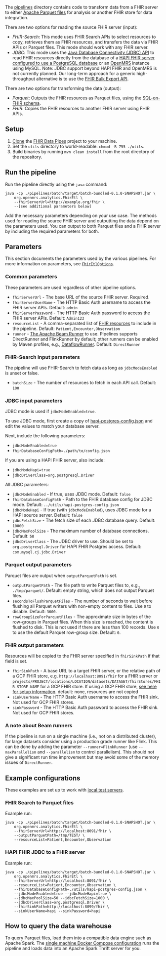 The [pipelines](https://github.com/google/fhir-data-pipes/blob/master/pipelines/)
directory contains code to transform data from a FHIR server
to either [Apache Parquet files](https://parquet.apache.org) for analysis or
another FHIR store for data integration.

There are two options for reading the source FHIR server (input):

*   _FHIR-Search_: This mode uses FHIR Search APIs to select resources to
    copy, retrieves them as FHIR resources, and transfers the data via FHIR APIs
    or Parquet files. This mode should work with any FHIR server.
*   _JDBC_: This mode uses the [Java Database Connectivity (JDBC)
    API](https://docs.oracle.com/javase/8/docs/technotes/guides/jdbc/) to read
    FHIR resources directly from the database of a [HAPI FHIR server configured to use a PostgreSQL
    database](https://github.com/hapifhir/hapi-fhir-jpaserver-starter#postgresql-configuration)
    or an [OpenMRS](https://openmrs.org/) instance using MySQL.
    Note: JDBC support beyond HAPI FHIR and OpenMRS is not currently
    planned. Our long-term approach for a generic high-throughput alternative is to use
    the [FHIR Bulk Export API](https://build.fhir.org/ig/HL7/bulk-data/export.html).

There are two options for transforming the data (output):

*   _Parquet_: Outputs the FHIR resources as Parquet files, using the
    [SQL-on-FHIR schema](https://github.com/FHIR/sql-on-fhir/blob/master/sql-on-fhir.md).
*   _FHIR_: Copies the FHIR resources to another FHIR server using FHIR APIs.

## Setup

1.  [Clone](https://docs.github.com/en/github/creating-cloning-and-archiving-repositories/cloning-a-repository)
    the [FHIR Data Pipes](https://github.com/google/fhir-data-pipes) project to
    your machine.
1.  Set the `utils` directory to world-readable: `chmod -R 755 ./utils`.
1.  Build binaries by running `mvn clean install` from the root directory of the
    repository.

## Run the pipeline

Run the pipeline directly using the `java` command:

```
java -cp ./pipelines/batch/target/batch-bundled-0.1.0-SNAPSHOT.jar \
    org.openmrs.analytics.FhirEtl \
    --fhirServerUrl=http://example.org/fhir \
    --[see additional parameters below]
```

Add the necessary parameters depending on your use case. The methods used for reading
the source FHIR server and outputting the data depend
on the parameters used. You can output to both Parquet files and a FHIR server by including
the required parameters for both.

## Parameters

This section documents the parameters used by the various pipelines. For more
information on parameters, see
[`FhirEtlOptions`](https://github.com/google/fhir-data-pipes/blob/master/pipelines/batch/src/main/java/org/openmrs/analytics/FhirEtlOptions.java).

### Common parameters

These parameters are used regardless of other pipeline options.

*   `fhirServerUrl` - The base URL of the source FHIR server. Required.
*   `fhirServerUserName` - The HTTP Basic Auth username to access the FHIR
        server APIs. Default: `admin`
*   `fhirServerPassword` - The HTTP Basic Auth password to access the FHIR
    server APIs. Default: `Admin123`
*   `resourceList` - A comma-separated list of [FHIR
    resources](https://www.hl7.org/fhir/resourcelist.html) to include in the
    pipeline. Default: `Patient,Encounter,Observation`
*   `runner` - [The Apache Beam
    Runner](https://beam.apache.org/documentation/runners/capability-matrix/)
    to use. Pipelines supports DirectRunner and FlinkRunner by default; other
    runners can be enabled by Maven profiles, e.g., [DataflowRunner](https://github.com/google/fhir-data-pipes/blob/16fcc255cef4d2708b9941a854e6c638b2533d45/pipelines/batch/pom.xml#L257). Default: `DirectRunner`

### FHIR-Search input parameters

The pipeline will use FHIR-Search to fetch data as long as `jdbcModeEnabled` is
unset or false.

*   `batchSize` - The number of resources to fetch in each API call. Default:
    `100`

### JDBC input parameters

JDBC mode is used if `jdbcModeEnabled=true`.

To use JDBC mode, first create a copy of
[hapi-postgres-config.json](https://github.com/google/fhir-data-pipes/blob/master/utils/hapi-postgres-config.json)
and edit the values to match your database server.

Next, include the following parameters:

*   `jdbcModeEnabled=true`
*   `fhirDatabaseConfigPath=./path/to/config.json`

If you are using a HAPI FHIR server, also include:

*   `jdbcModeHapi=true`
*   `jdbcDriverClass=org.postgresql.Driver`

All JDBC parameters:

*   `jdbcModeEnabled` - If true, uses JDBC mode. Default: `false`
*   `fhirDatabaseConfigPath` - Path to the FHIR database config for JDBC mode.
    Default: `../utils/hapi-postgres-config.json`
*   `jdbcModeHapi` - If true (with `jdbcModeEnabled`), uses JDBC mode for a HAPI
    source server. Default: `false`
*   `jdbcFetchSize` - The fetch size of each JDBC database query. Default:
    `10000`
*   `jdbcMaxPoolSize` - The maximum number of database connections. Default:
    `50`
*   `jdbcDriverClass` - The JDBC driver to use. Should be set to
    `org.postgresql.Driver` for HAPI FHIR Postgres access. Default:
    `com.mysql.cj.jdbc.Driver`

### Parquet output parameters

Parquet files are output when `outputParquetPath` is set.

*   `outputParquetPath` - The file path to write Parquet files to, e.g.,
    `./tmp/parquet/`. Default: empty string, which does not output Parquet files.
*   `secondsToFlushParquetFiles` - The number of seconds to wait before flushing
    all Parquet writers with non-empty content to files. Use `0` to disable.
    Default: `3600`.
*   `rowGroupSizeForParquetFiles` - The approximate size in bytes of the
    row-groups in Parquet files. When this size is reached, the content is
    flushed to disk. This is not used if there are less than 100 records. Use
    `0` to use the default Parquet row-group size. Default: `0`.

### FHIR output parameters

Resources will be copied to the FHIR server specified in `fhirSinkPath`
if that field is set.

*   `fhirSinkPath` - A base URL to a target FHIR server, or the relative path of
    a GCP FHIR store, e.g. `http://localhost:8091/fhir` for a FHIR server or
    `projects/PROJECT/locations/LOCATION/datasets/DATASET/fhirStores/FHIR-STORE-NAME`
    for a GCP FHIR store. If using a GCP FHIR store,
    [see here for setup information](https://github.com/google/fhir-data-pipes/wiki/Create-a-Google-Cloud-FHIR-Store-and-BigQuery-Dataset).
    default: none, resources are not copied
*   `sinkUserName` - The HTTP Basic Auth username to access the FHIR sink. Not
    used for GCP FHIR stores.
*   `sinkPassword` - The HTTP Basic Auth password to access the FHIR sink. Not
    used for GCP FHIR stores.

### A note about Beam runners

If the pipeline is run on a single machine (i.e., not on a distributed cluster),
for large datasets consider using a production grade runner like Flink. This can
be done by adding the parameter `--runner=FlinkRunner` (use
`--maxParallelism` and `--parallelism` to control parallelism). This should not
give a significant run time improvement but may
avoid some of the memory issues of `DirectRunner`.

## Example configurations

These examples are set up to work with [local test servers](https://github.com/google/fhir-data-pipes/wiki/Try-the-pipelines-using-local-test-servers).

### FHIR Search to Parquet files

Example run:

```shell
java -cp ./pipelines/batch/target/batch-bundled-0.1.0-SNAPSHOT.jar \
    org.openmrs.analytics.FhirEtl \
    --fhirServerUrl=http://localhost:8091/fhir \
    --outputParquetPath=/tmp/TEST/ \
    --resourceList=Patient,Encounter,Observation
```

### HAPI FHIR JDBC to a FHIR server

Example run:

```shell
java -cp ./pipelines/batch/target/batch-bundled-0.1.0-SNAPSHOT.jar \
    org.openmrs.analytics.FhirEtl \
    --fhirServerUrl=http://localhost:8091/fhir \
    --resourceList=Patient,Encounter,Observation \
    --fhirDatabaseConfigPath=./utils/hapi-postgres-config.json \
    --jdbcModeEnabled=true --jdbcModeHapi=true \
    --jdbcMaxPoolSize=50 --jdbcFetchSize=1000 \
    --jdbcDriverClass=org.postgresql.Driver \
    --fhirSinkPath=http://localhost:8099/fhir \
    --sinkUserName=hapi --sinkPassword=hapi
```

## How to query the data warehouse

To query Parquet files, load them into a compatible data engine such as Apache Spark.
The [single machine Docker Compose configuration](https://github.com/google/fhir-data-pipes/wiki/Analytics-on-a-single-machine-using-Docker)
runs the pipeline and loads data into an Apache Spark Thrift server for you.
